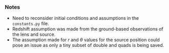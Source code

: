 ### Notes

- Need to reconsider initial conditions and assumptions in the `constants.py` file. 
- Redshift assumption was made from the ground-based observations of the lens and source.
- The assumption made for $r$ and $\theta$ values for the source position could pose an issue as only a tiny subset of double and quads is being saved.